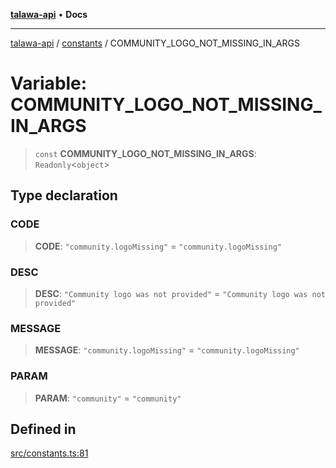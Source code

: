 [**talawa-api**](../../README.md) • **Docs**

***

[talawa-api](../../modules.md) / [constants](../README.md) / COMMUNITY\_LOGO\_NOT\_MISSING\_IN\_ARGS

# Variable: COMMUNITY\_LOGO\_NOT\_MISSING\_IN\_ARGS

> `const` **COMMUNITY\_LOGO\_NOT\_MISSING\_IN\_ARGS**: `Readonly`\<`object`\>

## Type declaration

### CODE

> **CODE**: `"community.logoMissing"` = `"community.logoMissing"`

### DESC

> **DESC**: `"Community logo was not provided"` = `"Community logo was not provided"`

### MESSAGE

> **MESSAGE**: `"community.logoMissing"` = `"community.logoMissing"`

### PARAM

> **PARAM**: `"community"` = `"community"`

## Defined in

[src/constants.ts:81](https://github.com/PalisadoesFoundation/talawa-api/blob/6712e9940a5702665afc506fa9f6e9d7e1dc7991/src/constants.ts#L81)

